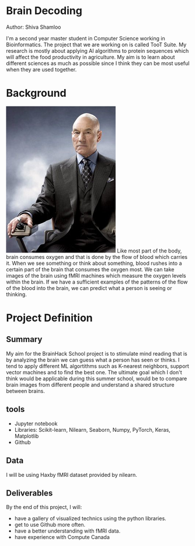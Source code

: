 # Brain Decoding
Author: Shiva Shamloo

I'm a second year master student in Computer Science working in Bioinformatics. The project that we are working on is called TooT Suite. My research is mostly about applying AI algorithms to protein sequences which will affect the food productivity in agriculture. My aim is to learn about different sciences as much as possible since I think they can be most useful when they are used together. 


# Background

![](images/mindreading.jpg)
Like most part of the body, brain consumes oxygen and that is done by the flow of blood which carries it. When we see something or think about something, blood rushes into a certain part of the brain that consumes the oxygen most. We can take images of the brain using fMRI machines which measure the oxygen levels within the brain. If we have a sufficient examples of the patterns of the flow of the blood into the brain, we can predict what a person is seeing or thinking.  





# Project Definition
## Summary

My aim for the BrainHack School project is to stimulate mind reading that is by analyzing the brain we can guess what a person has seen or thinks. I tend to apply different ML algortithms such as K-nearest neighbors, support vector machines and to find the best one. The ultimate goal which I don't think would be applicable during this summer school, would be to compare brain images from different people and understand a shared structure between brains.

## tools 
* Jupyter notebook
* Libraries: Scikit-learn, Nilearn, Seaborn, Numpy, PyTorch, Keras, Matplotlib
* Github

## Data

I will be using Haxby fMRI dataset provided by nilearn.

## Deliverables
By the end of this project, I will:

* have a gallery of visualized technics using the python libraries.
* get to use Github more often.
* have a better understanding with fMRI data.
* have experience with Compute Canada 
